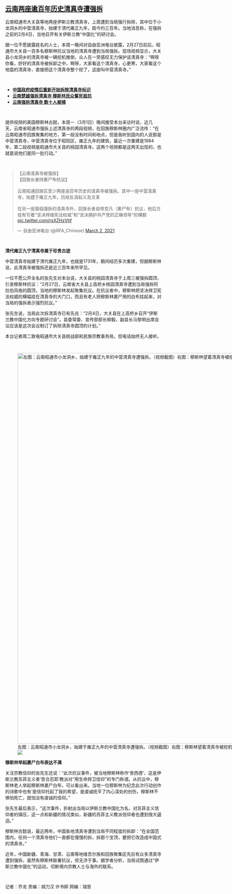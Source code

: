 <!--1614681769000-->
[云南两座逾百年历史清真寺遭强拆](https://www.rfa.org/mandarin/yataibaodao/shehui/ql1-03022021053016.html)
------

<p>云南昭通市大关县等地两座伊斯兰教清真寺，上周遭到当局强行拆除，其中位于小龙洞乡的中营清真寺，始建于清代雍正九年，距今约三百年。当地消息称，在强拆之前的2月4日，当地召开有关伊斯兰教“中国化”的研讨会。</p><p>据一位不愿披露姓名的人士，本周一晚间对自由亚洲电台披露，2月27日前后，昭通市大关县一百多名穆斯林抗议当地的清真寺遭到当局强拆。现场视频显示，大关县小龙洞乡的清真寺被一辆挖机推倒，众人在一旁感叹无力保护该清真寺：“啊呀你看，好好的清真寺被拆卸之中，啊呀，大家看这个清真寺，心更寒，大家看这个地盘的清真寺，直接把这个清真寺整个挖了，这座叫中营清真寺。”</p><p><br/></p><ul><li><strong><a href="https://www.rfa.org/mandarin/yataibaodao/shaoshuminzu/mlq-04072020115638.html">中国政府疫情后重新开始拆除清真寺标识</a></strong></li><li><strong><a href="https://www.rfa.org/mandarin/yataibaodao/shehui/ejy-11252019133330.html">云南楚雄强拆清真寺 穆斯林民众誓死抵抗</a></strong></li><li><a href="https://www.rfa.org/mandarin/yataibaodao/shehui/ql2-12312018102432.html"><strong>云南强拆清真寺 数十人被捕</strong></a></li></ul><p><br/></p><p>提供视频的美国穆斯林古懿，本周一（3月1日）晚间接受本台采访时说，近几天，云南省昭通市强拆上述清真寺的两段视频，在回族穆斯林圈内广泛流传：“在云南昭通市回族聚集的地方，第一段没有时间和地点，但是我听到国内的人说那是中营清真寺，中营清真寺位于昭阳区，雍正九年的建筑，最近一次重建是1984年，第二段视频是昭通市大关县的桃园清真寺。这两个视频都是这两天出现的，也就是说他们是同一批行动。”</p><p><br/></p><blockquote class="twitter-tweet"><p dir="ltr" lang="zh">【云南清真寺被强拆】<br/>【回族长者持裹尸布抗议】<br/><br/>云南昭通回族区至少两座逾百年历史的清真寺被强拆。其中一座中营清真寺，始建于雍正九年，历经反清起义及文革<br/><br/>在另一座面临强拆的清真寺外，回族长者自带克凡（裹尸布）抗议，他后方挂有写着“坚决捍维宪法权威”和“坚决拥护共产党的正确领导”的横额 <a href="https://t.co/rsXZHzVtif">pic.twitter.com/rsXZHzVtif</a></p>— 自由亚洲电台 (@RFA_Chinese) <a href="https://twitter.com/RFA_Chinese/status/1366626111875026946?ref_src=twsrc%5Etfw">March 2, 2021</a></blockquote><p></p><p><br/></p><p><strong>清代雍正九宁清真寺属于珍贵古迹</strong></p><p>中营清真寺始建于清代雍正九年，也就是1731年，期间经历多次重建，但据穆斯林说，此清真寺被强拆还是近三百年来所罕见。</p><p>一位不愿公开全名的张先生对本台说，大关县的桃园清真寺于上周三被强拆圆顶，引发穆斯林抗议：“2月27日，云南省大关县上高桥乡桃园清真寺遭到当局强拆阿拉伯风格的圆顶，当地的穆斯林发起聚集抗议。在抗议者中，穆斯林把坚决捍卫宪法权威的横幅挂在清真寺的大门口，而且有老人把穆斯林裹尸用的白布挂起来，对当局的强拆表示强烈抗议。”</p><p>张先生说，当局此次拆清真寺已有先兆：“2月4日，大关县在上高桥乡召开“伊斯兰教中国化方向专题研讨会”。县委常委、宣传部部长柳毅，副县长马黎明出席会议应该是这次会议制订了拆除清真寺圆顶的计划。”</p><p>本台记者周二致电昭通市大关县统战部和民族宗教事务局，但电话始终无人接听。</p><p><br/></p><p><figure class="image-richtext image-inline captioned" style="width:1500px;"><img alt="左图：云南昭通市小龙洞乡，始建于雍正九年的中营清真寺遭强拆。（视频截图）右图：穆斯林望着清真寺被挖机推倒，非常无奈。（视频截图）" height="1261" src="https://www.rfa.org/mandarin/yataibaodao/shehui/ql1-03022021053016.html/m0302-ql1p3-4.jpg/@@images/53c7f73d-2a85-4d68-82e8-c874531817b3.jpeg" title="m0302-ql1p3-4.jpg" width="1500"/><figcaption class="image-caption">左图：云南昭通市小龙洞乡，始建于雍正九年的中营清真寺遭强拆。（视频截图）右图：穆斯林望着清真寺被挖机推倒，非常无奈。（视频截图）</figcaption><small></small><div id="zoomattribute"><a data-caption="左图：云南昭通市小龙洞乡，始建于雍正九年的中营清真寺遭强拆。（视频截图）右图：穆斯林望着清真寺被挖机推倒，非常无奈。（视频截图）" data-fancybox="" href="https://www.rfa.org/mandarin/yataibaodao/shehui/ql1-03022021053016.html/m0302-ql1p3-4.jpg" id="single_image" title="左图：云南昭通市小龙洞乡，始建于雍正九年的中营清真寺遭强拆。（视频截图）右图：穆斯林望着清真寺被挖机推倒，非常无奈。（视频截图）"><img src="/++plone++rfa-resources/img/icon-zoom.png"/></a></div></figure></p><p><strong>穆斯林举起裹尸白布表达不满</strong></p><p>关注宗教信仰的张先生还说：“此次抗议事件，被当地穆斯林称作‘舍西德’，这是伊斯兰教苏菲主义者‘哲合忍耶’教派对“用生命捍卫信仰”的专门称谓。从抗议中，穆斯林老人举起穆斯林裹尸白布，可以看出来。当地一位穆斯林为纪念此次行动创作的诗歌中也有‘是信仰托起了我的希望，是虔诚抚平了内心深处的创伤，穆斯林不惧怕死亡，就怕没有虔诚的信仰。”</p><p>张先生最后表示，“这次事件，折射出当局以伊斯兰教中国化为名，对苏菲主义信仰者的镇压，这一点和新疆的情况类似，新疆的苏菲主义教派信仰者也遭到很大逼迫。”</p><p>穆斯林古懿说，最近两年，中国各地清真寺遭到当局不同程度的拆卸：“在全国范围内，任何一个清真寺他们一直都在慢慢的拆，拆那个宝顶，要把它改造成中国式的清真寺。”</p><p>近年，中国新疆、青海、甘肃、云南等地维吾尔族和回族聚集区先后有众多清真寺遭到强拆，虽然有穆斯林联署抗议，但无济于事。据学者分析，当局试图通过“伊斯兰教中国化”的运动，切断境内宗教人士与海外的联系。</p><p><br/></p><p>记者：乔龙 责编：胡力汉 许书婷 网编：瑞哲</p>
